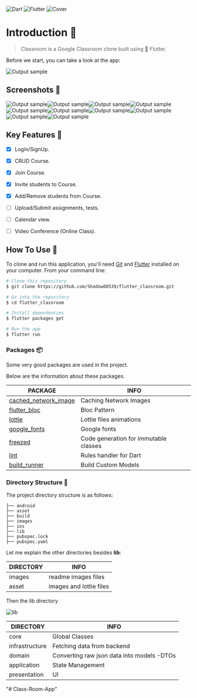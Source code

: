 ![Dart](https://img.shields.io/badge/Dart-0175C2?logo=dart&logoColor=white) ![Flutter](https://img.shields.io/badge/Flutter-02569B?logo=flutter&logoColor=white)
![Cover](images/cover.png)

# Introduction 🚀

> Classroom is a Google Classroom clone built using 💙 Flutter.

Before we start, you can take a look at the app:

![Output sample](images/demo.gif)

## Screenshots 🗻

![Output sample](images/login_page.png)![Output sample](images/sign_up_page.png)![Output sample](images/role_selection_page.png)![Output sample](images/loading_page.png)![Output sample](images/home_page.png)![Output sample](images/course_page.png)![Output sample](images/create_course_page.png)![Output sample](images/course_page_more.png)![Output sample](images/invite_student_page.png)![Output sample](images/home_page_more.png) 

## Key Features 🔑

- [x] Login/SignUp.
- [x] CRUD Course.
- [x] Join Course.
- [x] Invite students to Course.
- [x] Add/Remove students from Course.
- [ ] Upload/Submit assignments, tests.
- [ ] Calendar view.
- [ ] Video Conference (Online Class).


## How To Use 🧾

To clone and run this application, you'll need [Git](https://git-scm.com) and [Flutter](https://flutter.dev/docs/get-started/install) installed on your computer. From your command line:

```bash
# Clone this repository
$ git clone https://github.com/Shadow60539/flutter_classroom.git

# Go into the repository
$ cd flutter_classroom

# Install dependencies
$ flutter packages get

# Run the app
$ flutter run
```


### Packages 📦


Some very good packages are used in the project.


Below are the information about these packages.


PACKAGE | INFO
---|---
[cached_network_image](https://pub.flutter-io.cn/packages/cached_network_image) | Caching Network Images
[flutter_bloc](https://pub.flutter-io.cn/packages/flutter_bloc) | Bloc Pattern
[lottie](https://pub.flutter-io.cn/packages/lottie) | Lottie files animations
[google_fonts](https://pub.flutter-io.cn/packages/google_fonts) | Google fonts 
[freezed](https://pub.flutter-io.cn/packages/freezed) | Code generation for immutable classes
[lint](https://pub.flutter-io.cn/packages/lint) | Rules handler for Dart
[build_runner](https://pub.flutter-io.cn/packages/build_runner) | Build Custom Models

### Directory Structure 🦴

The project directory structure is as follows:

```
├── android
├── asset
├── build
├── images
├── ios
├── lib
├── pubspec.lock
├── pubspec.yaml

```


Let me explain the other directories besides **lib**:

DIRECTORY | INFO
---|---
images | readme images files
asset | images and lottie files

Then the lib directory


![lib](images/lib.png)



DIRECTORY | INFO
---|---
core | Global Classes
infrastructure | Fetching data from backend
domain | Converting raw json data into models -DTOs
application | State Management 
presentation | UI

"# Class-Room-App" 
